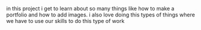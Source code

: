 in this project i get to learn about so many things like how to make a portfolio and how to add images.
i also love doing this types of things where we have to use our skills to do this type of work 
